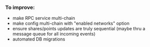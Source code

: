 


### To improve:
- make RPC service multi-chain
- make config multi-chain with "enabled networks" option
- ensure shares/points updates are truly sequential (maybe thru a message queue for all incoming events)
- automated DB migrations
